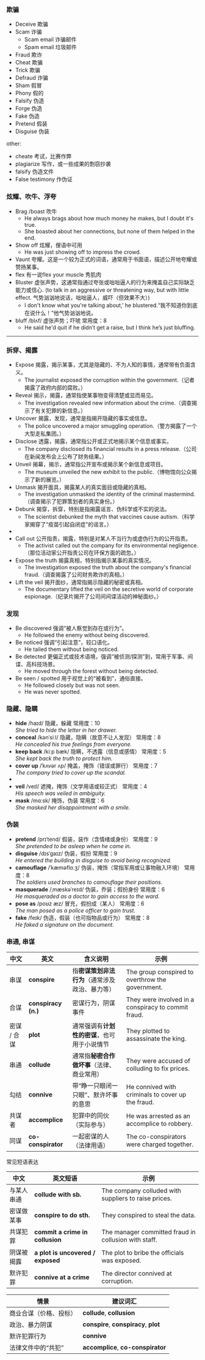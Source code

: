 ### 欺骗
- Deceive 欺骗
- Scam 诈骗
  - Scam email 诈骗邮件
  - Spam email 垃圾邮件
- Fraud 欺诈
- Cheat 欺骗
- Trick 欺骗
- Defraud 诈骗
- Sham 假冒
- Phony 假的
- Falsify 伪造 
- Forge 伪造
- Fake 伪造
- Pretend 假装
- Disguise 伪装

other:
- cheate 考试，比赛作弊
- plagiarize 写作，或一些成果的剽窃抄袭 
- falsify 伪造文件 
- False testimony 作伪证

### 炫耀、吹牛、浮夸
- Brag /boast 吹牛
  - He always brags about how much money he makes, but I doubt it's true.
  - She boasted about her connections, but none of them helped in the end.
- Show off  炫耀，俚语中可用
  - He was just showing off to impress the crowd.
- Vaunt 夸耀。这是一个较为正式的词语，通常用于书面语，描述公开地夸耀或赞扬某事。
- flex 有一说flex your muscle 秀肌肉
- Bluster 虚张声势，这通常指通过夸张或咄咄逼人的行为来掩盖自己实际缺乏能力或信心. (to talk in an aggressive or threatening way, but with little effect. 气势汹汹地说话，咄咄逼人，威吓（但效果不大）)
  - I don't know what you're talking about,’ he blustered.“我不知道你到底在说什么！”他气势汹汹地说。
- bluff /blʌf/ 虚张声势；吓唬 常用度：8
  - He said he'd quit if he didn’t get a raise, but I think he’s just bluffing.


----

### 拆穿、揭露
- Expose 揭露，揭示某事，尤其是隐藏的、不为人知的事情，通常带有负面含义。
  - The journalist exposed the corruption within the government.（记者揭露了政府内部的腐败。）
- Reveal 揭示，揭露，通常指使某事物变得清楚或显而易见。
  - The investigation revealed new information about the crime.（调查揭示了有关犯罪的新信息。）
- Uncover 揭露，发现，通常是指揭开隐藏的事实或信息。
  - The police uncovered a major smuggling operation.（警方揭露了一个大型走私集团。）
- Disclose 透露，揭露，通常指公开或正式地揭示某个信息或事实。
  - The company disclosed its financial results in a press release.（公司在新闻发布会上公布了财务结果。）
- Unveil 揭幕，揭示，通常指公开宣布或揭示某个新信息或项目。
  - The museum unveiled the new exhibit to the public.（博物馆向公众揭示了新的展览。）
- Unmask 揭开面具，揭露某人的真实面目或隐藏的真相。
  - The investigation unmasked the identity of the criminal mastermind.（调查揭示了犯罪策划者的真实身份。）
- Debunk 揭穿，拆穿，特别是指揭露谣言、伪科学或不实的说法。
  - The scientist debunked the myth that vaccines cause autism.（科学家揭穿了“疫苗引起自闭症”的谣言。）
- 
- Call out 公开指责，揭露，特别是对某人不当行为或虚伪行为的公开指责。
  - The activist called out the company for its environmental negligence.（那位活动家公开指责公司在环保方面的疏忽。）
- Expose the truth 揭露真相，特别指揭示某事的真实情况。
  - The investigation exposed the truth about the company's financial fraud.（调查揭露了公司财务欺诈的真相。）
- Lift the veil 揭开面纱，通常指揭示隐藏的秘密或真相。
  - The documentary lifted the veil on the secretive world of corporate espionage.（纪录片揭开了公司间间谍活动的神秘面纱。）

### 发现

- Be discovered 强调“被人察觉到存在或行为”。
  - He followed the enemy without being discovered.
- Be noticed 强调“引起注意”，较口语化。
  - He tailed them without being noticed.
- Be detected 更偏正式或技术语境，强调“被侦测/探测”到，常用于军事、间谍、高科技场景。
  - He moved through the forest without being detected.
- Be seen / spotted 用于视觉上的“被看到”，通俗直接。
  - He followed closely but was not seen.
  - He was never spotted.

### 隐藏、隐瞒

- **hide** /haɪd/  隐藏，躲藏  常用度：10  
  *She tried to hide the letter in her drawer.*
- **conceal** /kənˈsiːl/  隐藏，隐瞒（故意不让人发现）  常用度：8  
  *He concealed his true feelings from everyone.*
- **keep back** /kiːp bæk/  隐瞒，不透露（信息或感情） 常用度：5  
  *She kept back the truth to protect him.*
- **cover up** /ˈkʌvər ʌp/  掩盖，掩饰（错误或罪行） 常用度：7  
  *The company tried to cover up the scandal.*
-
- **veil** /veɪl/  遮掩，掩饰（文学用语或较正式） 常用度：4  
  *His speech was veiled in ambiguity.*
- **mask** /mɑːsk/  掩饰，伪装  常用度：6  
  *She masked her disappointment with a smile.*

### 伪装
- **pretend** /prɪˈtend/  假装，装作（含情绪或身份）  常用度：9  
  *She pretended to be asleep when he came in.*
- **disguise** /dɪsˈɡaɪz/  伪装，假扮  常用度：9  
  *He entered the building in disguise to avoid being recognized.*
- **camouflage** /ˈkæməflɑːʒ/  伪装，掩饰（常指军用或让事物融入环境）  常用度：8  
  *The soldiers used branches to camouflage their positions.*
- **masquerade** /ˌmæskəˈreɪd/  伪装，乔装；假扮身份  常用度：6  
  *He masqueraded as a doctor to gain access to the ward.*
- **pose as** /poʊz æz/  冒充，假扮成（某人）  常用度：6  
  *The man posed as a police officer to gain trust.*
- **fake** /feɪk/  伪造，假装（也可指物品或行为）  常用度：8  
  *He faked a signature on the document.*

### 串通, 串谋

| 中文 | 英文 | 含义说明 | 示例 |
|------|-------|-----------|------|
| 串谋 | **conspire** | 指**密谋策划非法行为**（通常涉及政治、暴力等） | The group conspired to overthrow the government. |
| 合谋 | **conspiracy (n.)** | 密谋行为，阴谋事件 | They were involved in a conspiracy to commit fraud. |
| 密谋 / 合谋 | **plot** | 通常强调有**计划性的密谋**，也可用于小说情节 | They plotted to assassinate the king. |
| 串通 | **collude** | 通常指**秘密合作做坏事**（法律、商业常用） | They were accused of colluding to fix prices. |
| 勾结 | **connive** | 带“睁一只眼闭一只眼”、默许坏事的意思 | He connived with criminals to cover up the fraud. |
| 共谋者 | **accomplice** | 犯罪中的同伙（实际参与） | He was arrested as an accomplice to robbery. |
| 同谋 | **co-conspirator** | 一起密谋的人（法律用语） | The co-conspirators were charged together. |

常见短语表达

| 中文 | 英文短语 | 示例 |
|------|-------------|--------|
| 与某人串通 | **collude with sb.** | The company colluded with suppliers to raise prices. |
| 密谋做某事 | **conspire to do sth.** | They conspired to steal the data. |
| 共谋犯罪 | **commit a crime in collusion** | The manager committed fraud in collusion with staff. |
| 阴谋被揭露 | **a plot is uncovered / exposed** | The plot to bribe the officials was exposed. |
| 默许犯罪 | **connive at a crime** | The director connived at corruption. |

| 情景 | 建议词汇 |
|------|----------|
| 商业合谋（价格、投标） | **collude**, **collusion** |
| 政治、暴力阴谋 | **conspire**, **conspiracy**, **plot** |
| 默许犯罪行为 | **connive** |
| 法律文件中的“共犯” | **accomplice**, **co-conspirator** |

